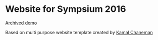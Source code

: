 # Website for Sympsium 2016

[Archived demo](http://symposium2016archive.surge.sh/)

Based on multi purpose website template created by [Kamal Chaneman](http://kamalchaneman.com/)

